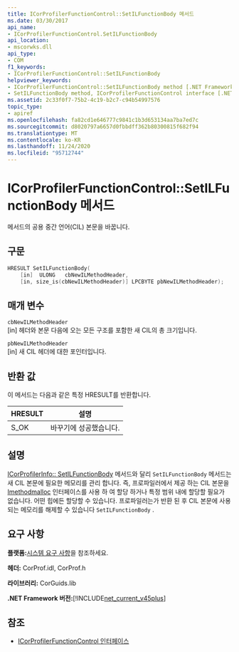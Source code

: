 ```yaml
---
title: ICorProfilerFunctionControl::SetILFunctionBody 메서드
ms.date: 03/30/2017
api_name:
- ICorProfilerFunctionControl.SetILFunctionBody
api_location:
- mscorwks.dll
api_type:
- COM
f1_keywords:
- ICorProfilerFunctionControl::SetILFunctionBody
helpviewer_keywords:
- ICorProfilerFunctionControl::SetILFunctionBody method [.NET Framework profiling]
- SetILFunctionBody method, ICorProfilerFunctionControl interface [.NET Framework profiling]
ms.assetid: 2c33f0f7-75b2-4c19-b2c7-c94b54997576
topic_type:
- apiref
ms.openlocfilehash: fa82cd1e646777c9841c1b3d653134aa7ba7ed7c
ms.sourcegitcommit: d8020797a6657d0fbbdff362b80300815f682f94
ms.translationtype: MT
ms.contentlocale: ko-KR
ms.lasthandoff: 11/24/2020
ms.locfileid: "95712744"
---
```

# <a name="icorprofilerfunctioncontrolsetilfunctionbody-method"></a>ICorProfilerFunctionControl::SetILFunctionBody 메서드

메서드의 공용 중간 언어(CIL) 본문을 바꿉니다.  
  
## <a name="syntax"></a>구문  
  
```cpp  
HRESULT SetILFunctionBody(  
    [in]  ULONG   cbNewILMethodHeader,  
    [in, size_is(cbNewILMethodHeader)] LPCBYTE pbNewILMethodHeader);  
```  
  
## <a name="parameters"></a>매개 변수  

 `cbNewILMethodHeader`  
 [in] 헤더와 본문 다음에 오는 모든 구조를 포함한 새 CIL의 총 크기입니다.  
  
 `pbNewILMethodHeader`  
 [in] 새 CIL 헤더에 대한 포인터입니다.  
  
## <a name="return-value"></a>반환 값  

 이 메서드는 다음과 같은 특정 HRESULT를 반환합니다.  
  
|HRESULT|설명|  
|-------------|-----------------|  
|S_OK|바꾸기에 성공했습니다.|  
  
## <a name="remarks"></a>설명  

 [ICorProfilerInfo:: SetILFunctionBody](icorprofilerinfo-setilfunctionbody-method.md) 메서드와 달리 `SetILFunctionBody` 메서드는 새 CIL 본문에 필요한 메모리를 관리 합니다. 즉, 프로파일러에서 제공 하는 CIL 본문을 [Imethodmalloc](imethodmalloc-interface.md) 인터페이스를 사용 하 여 할당 하거나 특정 범위 내에 할당할 필요가 없습니다. 어떤 힙에든 할당할 수 있습니다. 프로파일러는가 반환 된 후 CIL 본문에 사용 되는 메모리를 해제할 수 있습니다 `SetILFunctionBody` .  
  
## <a name="requirements"></a>요구 사항  

 **플랫폼:**[시스템 요구 사항](../../get-started/system-requirements.md)을 참조하세요.  
  
 **헤더:** CorProf.idl, CorProf.h  
  
 **라이브러리:** CorGuids.lib  
  
 **.NET Framework 버전:**[!INCLUDE[net_current_v45plus](../../../../includes/net-current-v45plus-md.md)]  
  
## <a name="see-also"></a>참조

- [ICorProfilerFunctionControl 인터페이스](icorprofilerfunctioncontrol-interface.md)
